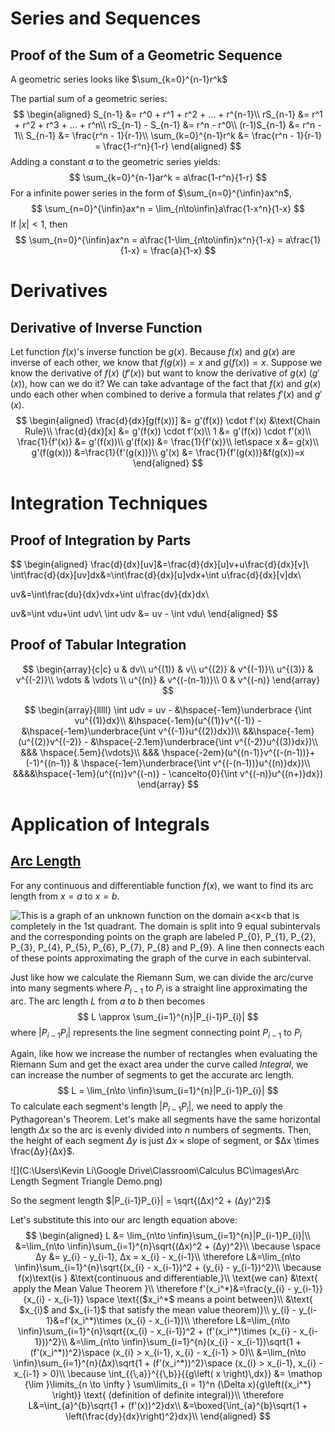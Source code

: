 # Series and Sequences

## Proof of the Sum of a Geometric Sequence

A geometric series looks like $\sum_{k=0}^{n-1}r^k$

The partial sum of a geometric series:
$$
\begin{aligned}
S_{n-1} &= r^0 + r^1 + r^2 + ... + r^{n-1}\\
rS_{n-1} &= r^1 + r^2 + r^3 + ... + r^n\\
rS_{n-1} - S_{n-1} &= r^n - r^0\\
(r-1)S_{n-1} &= r^n - 1\\
S_{n-1} &= \frac{r^n - 1}{r-1}\\
\sum_{k=0}^{n-1}r^k &= \frac{r^n - 1}{r-1} = \frac{1-r^n}{1-r}
\end{aligned}
$$
 Adding a constant $a$ to the geometric series yields:
$$
\sum_{k=0}^{n-1}ar^k = a\frac{1-r^n}{1-r}
$$
For a infinite power series in the form of $\sum_{n=0}^{\infin}ax^n$,
$$
\sum_{n=0}^{\infin}ax^n = \lim_{n\to\infin}a\frac{1-x^n}{1-x}
$$
If $|x| < 1$, then
$$
\sum_{n=0}^{\infin}ax^n = a\frac{1-\lim_{n\to\infin}x^n}{1-x} = a\frac{1}{1-x} = \frac{a}{1-x}
$$

# Derivatives

## Derivative of Inverse Function

Let function $f(x)$'s inverse function be $g(x)$. Because $f(x)$ and $g(x)$ are inverse of each other, we know that $f(g(x)) = x$ and $g(f(x)) = x$. Suppose we know the derivative of $f(x)$ ($f'(x)$) but want to know the derivative of $g(x)$ ($g'(x)$), how can we do it? We can take advantage of the fact that $f(x)$ and $g(x)$ undo each other when combined to derive a formula that relates $f'(x)$ and $g'(x)$.
$$
\begin{aligned}
\frac{d}{dx}[g(f(x))] &= g'(f(x)) \cdot f'(x) &\text{Chain Rule}\\
\frac{d}{dx}[x] &= g'(f(x)) \cdot f'(x)\\
1 &= g'(f(x)) \cdot f'(x)\\
\frac{1}{f'(x)} &= g'(f(x))\\
g'(f(x)) &= \frac{1}{f'(x)}\\
let\space x &= g(x)\\
g'(f(g(x))) &=\frac{1}{f'(g(x))}\\
g'(x) &= \frac{1}{f'(g(x))}&f(g(x))=x
\end{aligned}
$$

# Integration Techniques

## Proof of Integration by Parts

$$
\begin{aligned} \frac{d}{dx}[uv]&=\frac{d}{dx}[u]v+u\frac{d}{dx}[v]\\
\int\frac{d}{dx}[uv]dx&=\int\frac{d}{dx}[u]vdx+\int u\frac{d}{dx}[v]dx\\

uv&=\int\frac{du}{dx}vdx+\int u\frac{dv}{dx}dx\\

uv&=\int vdu+\int udv\\ \int udv &= uv - \int vdu\\
\end{aligned}
$$

## Proof of Tabular Integration

$$
\begin{array}{c|c}
u & dv\\
u^{(1)} & v\\
u^{(2)} & v^{(-1)}\\ 
u^{(3)} & v^{(-2)}\\
\vdots & \vdots \\
u^{(n)} & v^{(-(n-1))}\\
0 & v^{(-n)} 
\end{array}
$$

$$
\begin{array}{lllll}
\int udv = uv - &\hspace{-1em}\underbrace {\int vu^{(1)}dx}\\
&\hspace{-1em}(u^{(1)}v^{(-1)} - &\hspace{-1em}\underbrace{\int v^{(-1)}u^{(2)}dx})\\
&&\hspace{-1em}(u^{(2)}v^{(-2)} - &\hspace{-2.1em}\underbrace{\int v^{(-2)}u^{(3)}dx})\\
&&& \hspace{.5em}{\vdots}\\
&&& \hspace{-2em}(u^{(n-1)}v^{(-(n-1))}+ (-1)^{(n-1)} & \hspace{-1em}\underbrace{\int v^{(-(n-1))}u^{(n)}dx})\\
&&&&\hspace{-1em}(u^{(n)}v^{(-n)} - \cancelto{0}{\int v^{(-n)}u^{(n+)}dx})
\end{array}
$$



# Application of Integrals

## [Arc Length](http://tutorial.math.lamar.edu/Classes/CalcII/ArcLength.aspx)

For any continuous and differentiable function $f(x)$, we want to find its arc length from $x=a$ to $x=b$.

![This is a graph of an unknown function on the domain a<x<b that is completely in the 1st quadrant.  The domain is split into 9 equal subintervals and the corresponding points on the graph are labeled $P_{0}$, $P_{1}$, $P_{2}$, $P_{3}$, $P_{4}$, $P_{5}$, $P_{6}$, $P_{7}$, $P_{8}$ and $P_{9}$.  A line then connects each of these points approximating the graph of the curve in each subinterval.](http://tutorial.math.lamar.edu/Classes/CalcII/ArcLength_Files/image001.gif)

Just like how we calculate the Riemann Sum, we can divide the arc/curve into many segments where $P_{i-1}$ to $P_{i}$ is a straight line approximating the arc. The arc length $L$ from $a$ to $b$ then becomes
$$
L \approx \sum_{i=1}^{n}|P_{i-1}P_{i}|
$$
where $|P_{i-1}P_{i}|$ represents the line segment connecting point $P_{i-1}$ to $P_{i}$

Again, like how we increase the number of rectangles when evaluating the Riemann Sum and get the exact area under the curve called *Integral*, we can increase the number of segments to get the accurate arc length.
$$
L = \lim_{n\to \infin}\sum_{i=1}^{n}|P_{i-1}P_{i}|
$$
To calculate each segment's length $|P_{i-1}P_{i}|$, we need to apply the Pythagorean's Theorem. Let's make all segments have the same horizontal length $Δx$ so the arc is evenly divided into $n$ numbers of segments. Then, the height of each segment $Δy$ is just $Δx \times \text{slope of segment}$, or $Δx \times \frac{Δy}{Δx}$. 

![](C:\Users\Kevin Li\Google Drive\Classroom\Calculus BC\images\Arc Length Segment Triangle Demo.png)

So the segment length $|P_{i-1}P_{i}| = \sqrt{(Δx)^2 + (Δy)^2}$

Let's substitute this into our arc length equation above:
$$
\begin{aligned}
L &= \lim_{n\to \infin}\sum_{i=1}^{n}|P_{i-1}P_{i}|\\
&=\lim_{n\to \infin}\sum_{i=1}^{n}\sqrt{(Δx)^2 + (Δy)^2}\\
\because \space Δy &= y_{i} - y_{i-1}, Δx = x_{i} - x_{i-1}\\
\therefore L&=\lim_{n\to \infin}\sum_{i=1}^{n}\sqrt{(x_{i} - x_{i-1})^2 + (y_{i} - y_{i-1})^2}\\
\because f(x)\text{is } &\text{continuous and differentiable,}\\
\text{we can} &\text{ apply the Mean Value Theorem }\\
\therefore f'(x_i^*)&=\frac{y_{i} - y_{i-1}}{x_{i} - x_{i-1}} \space \text{($x_i^*$ means a point between}\\
&\text{ $x_{i}$ and $x_{i-1}$ that satisfy the mean value theorem)}\\
y_{i} - y_{i-1}&=f'(x_i^*)\times (x_{i} - x_{i-1})\\
\therefore L&=\lim_{n\to \infin}\sum_{i=1}^{n}\sqrt{(x_{i} - x_{i-1})^2 + (f'(x_i^*)\times (x_{i} - x_{i-1}))^2}\\
&=\lim_{n\to \infin}\sum_{i=1}^{n}(x_{i} - x_{i-1})\sqrt{1 + (f'(x_i^*))^2}\space (x_{i} > x_{i-1}, x_{i} - x_{i-1} > 0)\\
&=\lim_{n\to \infin}\sum_{i=1}^{n}(Δx)\sqrt{1 + (f'(x_i^*))^2}\space (x_{i} > x_{i-1}, x_{i} - x_{i-1} > 0)\\
\because \int_{{\,a}}^{{\,b}}{{g\left( x \right)\,dx}} &= \mathop {\lim }\limits_{n \to \infty } \sum\limits_{i = 1}^n (\Delta x){g\left({x_i^*} \right)} \text{ (definition of definite integral)}\\
\therefore L&=\int_{a}^{b}\sqrt{1 + (f'(x))^2}dx\\
&=\boxed{\int_{a}^{b}\sqrt{1 + \left(\frac{dy}{dx}\right)^2}dx}\\
\end{aligned}
$$
